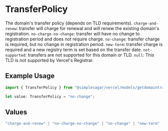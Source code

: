 # TransferPolicy

The domain's transfer policy (depends on TLD requirements). `charge-and-renew`: transfer will charge for renewal and will renew the existing domain's registration. `no-charge-no-change`: transfer will have no change to registration period and does not require charge. `no-change`: transfer charge is required, but no change in registration period. `new-term`: transfer charge is required and a new registry term is set based on the transfer date. `not-supported`: transfers are not supported for this domain or TLD. `null`: This TLD is not supported by Vercel's Registrar.

## Example Usage

```typescript
import { TransferPolicy } from "@simplesagar/vercel/models/getdomaintransferop.js";

let value: TransferPolicy = "no-change";
```

## Values

```typescript
"charge-and-renew" | "no-charge-no-change" | "no-change" | "new-term" | "not-supported"
```